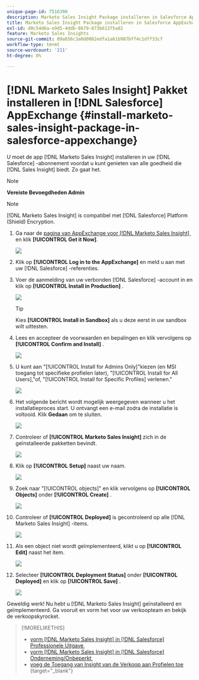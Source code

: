 ```yaml
---
unique-page-id: 7516390
description: Marketo Sales Insight Package installeren in Salesforce AppExchange - Marketo Docs - Productdocumentatie
title: Marketo Sales Insight Package installeren in Salesforce AppExchange
exl-id: d0c54d6a-e9d5-4ddb-8679-873b61375a82
feature: Marketo Sales Insights
source-git-commit: 09a656c3a0d0002edfa1a61b987bff4c1dff33cf
workflow-type: tm+mt
source-wordcount: '211'
ht-degree: 0%

---
```


# [!DNL Marketo Sales Insight] Pakket installeren in [!DNL Salesforce] AppExchange {#install-marketo-sales-insight-package-in-salesforce-appexchange}

U moet de app [!DNL Marketo Sales Insight] installeren in uw [!DNL Salesforce] -abonnement voordat u kunt genieten van alle goedheid die [!DNL Sales Insight] biedt. Zo gaat het.

>[!NOTE]
>
>**Vereiste Bevoegdheden Admin**

>[!NOTE]
>
>[!DNL Marketo Sales Insight] is compatibel met [!DNL Salesforce] Platform (Shield) Encryption.

1. Ga naar de [&#x200B; pagina van AppExchange voor  [!DNL Marketo Sales Insight] &#x200B;](https://appexchange.salesforce.com/listingDetail?listingId=a0N30000001SVZmEAO) en klik **[!UICONTROL Get it Now]**.

   ![](assets/install-marketo-sales-insight-package-in-salesforce-appexchange-1.png)

1. Klik op **[!UICONTROL Log in to the AppExchange]** en meld u aan met uw [!DNL Salesforce] -referenties.

1. Voer de aanmelding van uw verbonden [!DNL Salesforce] -account in en klik op **[!UICONTROL Install in Production]** .

   ![](assets/install-marketo-sales-insight-package-in-salesforce-appexchange-2.png)

   >[!TIP]
   >
   >Kies **[!UICONTROL Install in Sandbox]** als u deze eerst in uw sandbox wilt uittesten.

1. Lees en accepteer de voorwaarden en bepalingen en klik vervolgens op **[!UICONTROL Confirm and Install]** .

   ![](assets/install-marketo-sales-insight-package-in-salesforce-appexchange-3.png)

1. U kunt aan &quot;[!UICONTROL Install for Admins Only]&quot;kiezen (en MSI toegang tot specifieke profielen later), &quot;[!UICONTROL Install for All Users],&quot;of, &quot;[!UICONTROL Install for Specific Profiles] verlenen.&quot;

   ![](assets/install-marketo-sales-insight-package-in-salesforce-appexchange-4.png)

1. Het volgende bericht wordt mogelijk weergegeven wanneer u het installatieproces start. U ontvangt een e-mail zodra de installatie is voltooid. Klik **Gedaan** om te sluiten.

   ![](assets/install-marketo-sales-insight-package-in-salesforce-appexchange-5.png)

1. Controleer of **[!UICONTROL Marketo Sales Insight]** zich in de geïnstalleerde pakketten bevindt.

   ![](assets/install-marketo-sales-insight-package-in-salesforce-appexchange-6.png)

1. Klik op **[!UICONTROL Setup]** naast uw naam.

   ![](assets/install-marketo-sales-insight-package-in-salesforce-appexchange-7.png)

1. Zoek naar &quot;[!UICONTROL objects]&quot; en klik vervolgens op **[!UICONTROL Objects]** onder **[!UICONTROL Create]** .

   ![](assets/install-marketo-sales-insight-package-in-salesforce-appexchange-8.png)

1. Controleer of **[!UICONTROL Deployed]** is gecontroleerd op alle [!DNL Marketo Sales Insight] -items.

   ![](assets/install-marketo-sales-insight-package-in-salesforce-appexchange-9.png)

1. Als een object niet wordt geïmplementeerd, klikt u op **[!UICONTROL Edit]** naast het item.

   ![](assets/install-marketo-sales-insight-package-in-salesforce-appexchange-10.png)

1. Selecteer **[!UICONTROL Deployment Status]** onder **[!UICONTROL Deployed]** en klik op **[!UICONTROL Save]** .

   ![](assets/install-marketo-sales-insight-package-in-salesforce-appexchange-11.png)

Geweldig werk! Nu hebt u [!DNL Marketo Sales Insight] geïnstalleerd en geïmplementeerd. Ga vooruit en vorm het voor uw verkoopteam en bekijk de verkoopskyrocket.

>[!MORELIKETHIS]
>
>* [&#x200B; vorm  [!DNL Marketo Sales Insight]  in  [!DNL Salesforce]  Professionele Uitgave &#x200B;](/help/marketo/product-docs/marketo-sales-insight/msi-for-salesforce/configuration/configure-marketo-sales-insight-in-salesforce-professional-edition.md)
>* [&#x200B; vorm  [!DNL Marketo Sales Insight]  in  [!DNL Salesforce]  Onderneming/Onbeperkt &#x200B;](/help/marketo/product-docs/marketo-sales-insight/msi-for-salesforce/configuration/configure-marketo-sales-insight-in-salesforce-enterprise-unlimited.md)
>* [&#x200B; voeg de Toegang van Insight van de Verkoop aan Profielen toe &#x200B;](/help/marketo/product-docs/marketo-sales-insight/msi-for-salesforce/configuration/add-sales-insight-access-to-profiles.md){target="_blank"}
